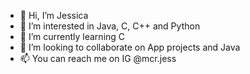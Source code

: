 - 👋 Hi, I’m Jessica
- 👀 I’m interested in Java, C, C++ and Python
- 🌱 I’m currently learning C
- 💞️ I’m looking to collaborate on App projects and Java 
- 📫 You can reach me on IG @mcr.jess

<!---
Jessmach/Jessmach is a ✨ special ✨ repository because its `README.md` (this file) appears on your GitHub profile.
You can click the Preview link to take a look at your changes.
--->

